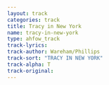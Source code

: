 ```yaml
---
layout: track
categories: track
title: Tracy in New York
name: tracy-in-new-york
type: ahfow_track
track-lyrics: 
track-author: Wareham/Phillips
track-sort: "TRACY IN NEW YORK"
track-alpha: T
track-original: 
---
```

